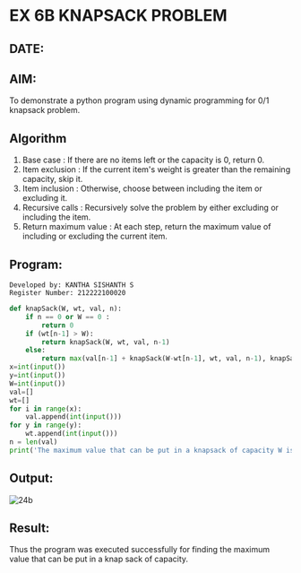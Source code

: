 # EX 6B KNAPSACK PROBLEM
## DATE:
## AIM:
To demonstrate a python program using dynamic programming for 0/1 knapsack problem.

## Algorithm
1. Base case : If there are no items left or the capacity is 0, return 0.
2. Item exclusion : If the current item's weight is greater than the remaining capacity, skip it.
3. Item inclusion : Otherwise, choose between including the item or excluding it.
4. Recursive calls : Recursively solve the problem by either excluding or including the item.
5. Return maximum value : At each step, return the maximum value of including or excluding the current item. 

## Program:
```
Developed by: KANTHA SISHANTH S
Register Number: 212222100020
```
```py
def knapSack(W, wt, val, n):
	if n == 0 or W == 0 :
		return 0
	if (wt[n-1] > W):
		return knapSack(W, wt, val, n-1)
	else:
		return max(val[n-1] + knapSack(W-wt[n-1], wt, val, n-1), knapSack(W, wt, val, n-1))
x=int(input())
y=int(input())
W=int(input())
val=[]
wt=[]
for i in range(x):
    val.append(int(input()))
for y in range(y):
    wt.append(int(input()))
n = len(val)
print('The maximum value that can be put in a knapsack of capacity W is: ',knapSack(W, wt, val, n))
```

## Output:

![24b](https://github.com/user-attachments/assets/5999041c-85e9-49ac-9ec1-57604bf2825f)



## Result:

Thus the program was executed successfully for finding the maximum value that can be put in a knap sack of capacity.
